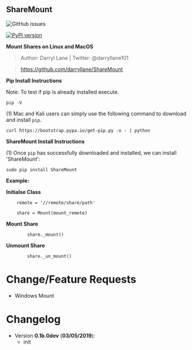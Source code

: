 **ShareMount**
-----

![GitHub issues](https://img.shields.io/github/issues/darryllane/Sharemount.svg)

[![PyPI version](https://badge.fury.io/py/ShareMount.svg)](https://badge.fury.io/py/ShareMount)

**Mount Shares on Linux and MacOS**
 
>Author: Darryl Lane  |  Twitter: @darryllane101

>https://github.com/darryllane/ShareMount


**Pip Install Instructions**

Note: To test if pip is already installed execute.

`pip -V`

(1) Mac and Kali users can simply use the following command to download and install `pip`.

`curl https://bootstrap.pypa.io/get-pip.py -o - | python`

**ShareMount Install Instructions**

(1) Once `pip` has successfully downloaded and installed, we can install 'ShareMount':

`sudo pip install ShareMount`

**Example:**

**Initialse Class**	
			
		remote = '//remote/share/path'
			
		share = Mount(mount_remote)
			
**Mount Share**
			
			share._mount()
			
**Unmount Share**
			
			share._un_mount()


Change/Feature Requests
====
* Windows Mount

Changelog
====
* Version __0.1b.0dev__ (__03/05/2019__):
  * init